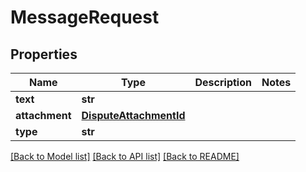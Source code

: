 # MessageRequest

## Properties
Name | Type | Description | Notes
------------ | ------------- | ------------- | -------------
**text** | **str** |  | 
**attachment** | [**DisputeAttachmentId**](.md) |  | 
**type** | **str** |  | 

[[Back to Model list]](../README.md#documentation-for-models) [[Back to API list]](../README.md#documentation-for-api-endpoints) [[Back to README]](../README.md)


